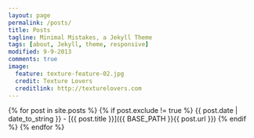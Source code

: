 ```yaml
---
layout: page
permalink: /posts/
title: Posts
tagline: Minimal Mistakes, a Jekyll Theme
tags: [about, Jekyll, theme, responsive]
modified: 9-9-2013
comments: true
image:
  feature: texture-feature-02.jpg
  credit: Texture Lovers
  creditlink: http://texturelovers.com
---
```


{% for post in site.posts %}
  {% if post.exclude != true %}
  {{ post.date | date_to_string }} - [{{ post.title }}]({{ BASE_PATH }}{{ post.url }})
  {% endif %}
{% endfor %}
